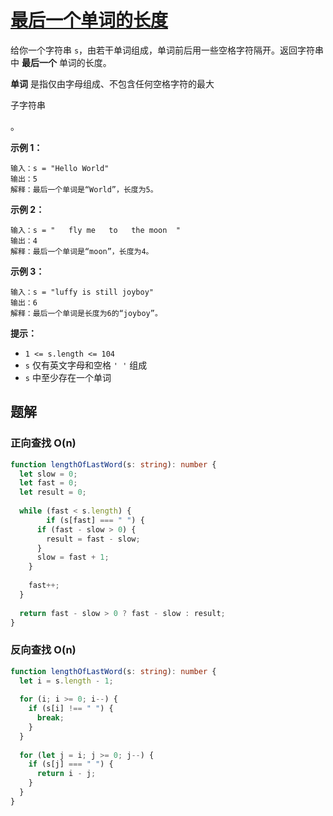 # [最后一个单词的长度](https://leetcode.cn/problems/length-of-last-word/)

给你一个字符串 `s`，由若干单词组成，单词前后用一些空格字符隔开。返回字符串中 **最后一个** 单词的长度。

**单词** 是指仅由字母组成、不包含任何空格字符的最大

子字符串

。



 

**示例 1：**

```
输入：s = "Hello World"
输出：5
解释：最后一个单词是“World”，长度为5。
```

**示例 2：**

```
输入：s = "   fly me   to   the moon  "
输出：4
解释：最后一个单词是“moon”，长度为4。
```

**示例 3：**

```
输入：s = "luffy is still joyboy"
输出：6
解释：最后一个单词是长度为6的“joyboy”。
```

 

**提示：**

- `1 <= s.length <= 104`
- `s` 仅有英文字母和空格 `' '` 组成
- `s` 中至少存在一个单词

## 题解

### 正向查找 O(n)

```typescript
function lengthOfLastWord(s: string): number {
  let slow = 0;
  let fast = 0;
  let result = 0;
  
  while (fast < s.length) {
		if (s[fast] === " ") {
      if (fast - slow > 0) {
        result = fast - slow;
      }
      slow = fast + 1;
    }
    
    fast++;
  }
  
  return fast - slow > 0 ? fast - slow : result;
}
```



### 反向查找 O(n)

```typescript
function lengthOfLastWord(s: string): number {
  let i = s.length - 1;
  
  for (i; i >= 0; i--) {
    if (s[i] !== " ") {
      break;
    }
  }
  
  for (let j = i; j >= 0; j--) {
    if (s[j] === " ") {
      return i - j;
    }
  }
}
```

